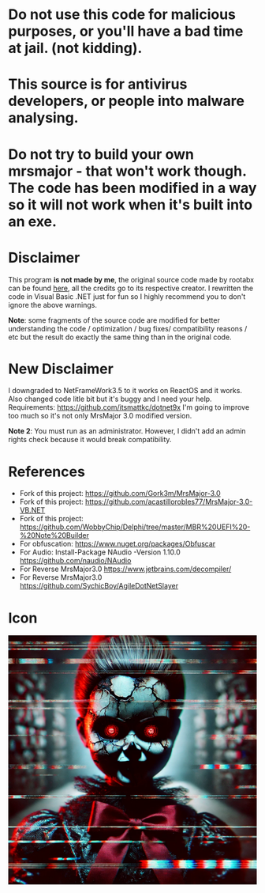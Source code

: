# Do not use this code for malicious purposes, or you'll have a bad time at jail. (not kidding).

# This source is for antivirus developers, or people into malware analysing. 

# Do not try to build your own mrsmajor - that won't work though. The code has been modified in a way so it will not work when it's built into an exe.

# Disclaimer
This program **is not made by me**, the original source code made by rootabx can be found [here](https://github.com/Gork3m/MrsMajor-3.0.git), all the credits go to its respective creator. I rewritten the code in Visual Basic .NET just for fun so I highly recommend you to don't ignore the above warnings.

**Note**: some fragments of the source code are modified for better understanding the code / optimization / bug fixes/ compatibility reasons / etc but the result do exactly the same thing than in the original code.

# New Disclaimer
I downgraded to NetFrameWork3.5 to it works on ReactOS and it works. Also changed code litle bit but it's buggy and I need your help.
Requirements:
https://github.com/itsmattkc/dotnet9x
I'm going to improve too much so it's not only MrsMajor 3.0 modified version.

 **Note 2**: You must run as an administrator. However, I didn't add an admin rights check because it would break compatibility.

# References
- Fork of this project: https://github.com/Gork3m/MrsMajor-3.0
- Fork of this project: https://github.com/acastillorobles77/MrsMajor-3.0-VB.NET
- Fork of this project: https://github.com/WobbyChip/Delphi/tree/master/MBR%20UEFI%20-%20Note%20Builder
- For obfuscation: https://www.nuget.org/packages/Obfuscar
- For Audio: Install-Package NAudio -Version 1.10.0 https://github.com/naudio/NAudio
- For Reverse MrsMajor3.0 https://www.jetbrains.com/decompiler/
- For Reverse MrsMajor3.0  https://github.com/SychicBoy/AgileDotNetSlayer

# Icon
![MrsMajor5](assets/MrsMajor5.png)